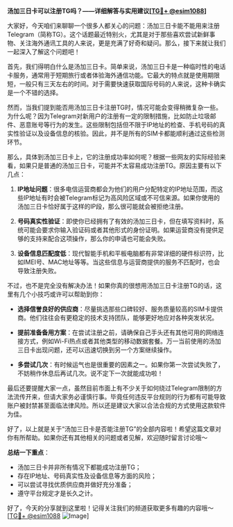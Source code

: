 **汤加三日卡可以注册TG吗？——详细解答与实用建议[[TG💪+ @esim1088](https://t.me/s/esim1088)]**

大家好，今天咱们来聊聊一个很多人都关心的问题：汤加三日卡能不能用来注册Telegram（简称TG）。这个话题最近特别火，尤其是对于那些喜欢尝试新鲜事物、关注海外通讯工具的人来说，更是充满了好奇和疑问。那么，接下来就让我们一起深入了解这个问题吧！

首先，我们得明白什么是汤加三日卡。简单来说，汤加三日卡是一种临时性的电话卡服务，通常用于短期旅行或者体验海外通信功能。它最大的特点就是使用期限短，一般只有三天左右的时间。对于需要快速获取国际号码的人来说，这种卡确实是一个不错的选择。

然而，当我们提到能否用汤加三日卡注册TG时，情况可能会变得稍微复杂一些。为什么呢？因为Telegram对新用户的注册有一定的限制措施，比如防止垃圾邮件、恶意账号等行为的发生。这些限制包括但不限于IP地址的检查、手机号码的真实性验证以及设备信息的核验。因此，并不是所有的SIM卡都能顺利通过这些检测环节。

那么，具体到汤加三日卡上，它的注册成功率如何呢？根据一些网友的实际经验来看，如果只是普通的汤加三日卡，可能并不太容易成功注册TG。原因主要有以下几点：

1. **IP地址问题**：很多电信运营商都会为他们的用户分配特定的IP地址范围，而这些IP地址有时会被Telegram标记为高风险区域或不可信来源。如果你使用的汤加三日卡恰好属于这样的IP段，那么很可能就会被拒绝注册。

2. **号码真实性验证**：即使你已经拥有了有效的汤加三日卡，但在填写资料时，系统可能会要求你输入验证码或者其他形式的身份证明。如果运营商没有提供足够的支持来配合这项操作，那么你的申请也可能会失败。

3. **设备信息匹配度低**：现代智能手机和平板电脑都有非常详细的硬件标识符，比如IMEI号、MAC地址等等。当这些信息与运营商提供的服务不匹配时，也会导致注册失败。

不过，也不是完全没有解决办法！如果你真的很想用汤加三日卡注册TG的话，这里有几个小技巧或许可以帮助到你：

- **选择信誉良好的供应商**：尽量挑选那些口碑较好、服务质量较高的SIM卡提供商。他们往往会有更稳定的技术支持团队，能够更好地应对各种突发状况。
  
- **提前准备备用方案**：在尝试注册之前，请确保自己手头还有其他可用的网络连接方式，例如Wi-Fi热点或者其他类型的移动数据套餐。万一当前使用的汤加三日卡出现问题，还可以迅速切换到另一个方案继续操作。

- **多尝试几次**：有时候运气也是很重要的因素之一。如果你第一次尝试失败了，不妨稍作休息后再试几次。说不定下一次就能成功啦！

最后还要提醒大家一点，虽然目前市面上有不少关于如何绕过Telegram限制的方法流传开来，但请大家务必谨慎行事。毕竟任何违反平台规则的行为都有可能导致账户被封禁甚至面临法律风险。所以还是建议大家以合法合规的方式使用这款软件为佳。

好了，以上就是关于“汤加三日卡是否能注册TG”的全部内容啦！希望这篇文章对你有所帮助。如果你还有其他相关的问题或者见解，欢迎随时留言讨论哦～

**总结一下重点**：
- 汤加三日卡并非所有情况下都能成功注册TG；
- 存在IP地址、号码真实性及设备信息等方面的风险；
- 可以尝试寻找优质供应商并做好充分准备；
- 遵守平台规定才是长久之计。

好了，今天的分享就到这里啦！记得关注我们的频道获取更多有趣的内容哦～ [[TG💪+ @esim1088](https://t.me/s/esim1088) ![Image](https://i.postimg.cc/4NQfJmqS/Snipaste-2025-05-13-00-14-12.png)]